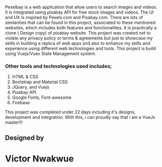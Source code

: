 Pexelbay is a web application that allow users to search images and videos. It is integrated using pixabay API for free stock images and videos. The UI and UX is inspired by Pexels.com and Pixabay.com. There are lots of similarities that can be found in this project, associated to these mentioned websites, which includes both features and functionalities. It is practically a clone ( Design copy) of pixabay website. This project was created not to violate any privacy policy or terms & agreements but just to showcase my skills in building a replica of web apps and also to enhance my skills and experience using different web technologies and tools.
This project is build using Vuejs/Vuex State Management system.

### Other tools and technologies used includes;

1. HTML & CSS
2. Bootstrap and Material CSS
3. JQuery, and Vuejs
4. Pixabay API
5. Google Fonts, Font-awesome
6. Firebase.

This project was completed under 22 days including it's designs, development and integration. With this, i can proudly say that i am a VueJs master!!!

## Designed by

# Victor Nwakwue
